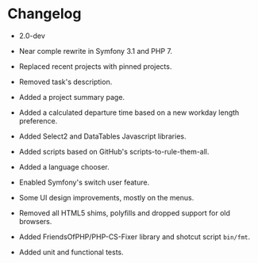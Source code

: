 Changelog
=========

* 2.0-dev

 * Near comple rewrite in Symfony 3.1 and PHP 7.
 * Replaced recent projects with pinned projects.
 * Removed task's description.
 * Added a project summary page.
 * Added a calculated departure time based on a new workday length preference.
 * Added Select2 and DataTables Javascript libraries.
 * Added scripts based on GitHub's scripts-to-rule-them-all.
 * Added a language chooser.
 * Enabled Symfony's switch user feature.
 * Some UI design improvements, mostly on the menus.
 * Removed all HTML5 shims, polyfills and dropped support for old browsers.
 * Added FriendsOfPHP/PHP-CS-Fixer library and shotcut script `bin/fmt`.
 * Added unit and functional tests.